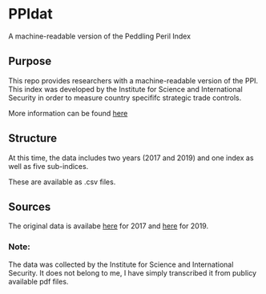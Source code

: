 # PPIdat
A machine-readable version of the Peddling Peril Index

## Purpose
This repo provides researchers with a machine-readable version of the PPI. This index was developed by the Institute for Science and International Security in order to measure country specififc strategic trade controls.

More information can be found [here](https://isis-online.org/ppi/)

## Structure
At this time, the data includes two years (2017 and 2019) and one index as well as five sub-indices.

These are available as .csv files.

## Sources

The original data is availabe [here](https://isis-online.org/ppi/detail/peddling-peril-index-ppi-2017/) for 2017 and [here](https://isis-online.org/ppi/detail/peddling-peril-index-for-2019/) for 2019.

### Note:
The data was collected by the Institute for Science and International Security. It does not belong to me, I have simply transcribed it from publicy available pdf files.
